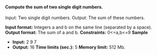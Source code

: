 #### Compute the sum of two single digit numbers.
Input: Two single digit numbers. Output: The sum of these numbers.

**Input format:** Integers a and b on the same line (separated by a space).
**Output format:** The sum of a and b.
**Constraints:** 0<=a,b<=9
**Sample**
- **Input:** 
    2
    9 7
- **Output:** 16
**Time limits (sec.):** 5
**Memory limit:** 512 Mb.